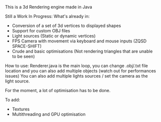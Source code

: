 This is a 3d Rendering engine made in Java

Still a Work In Progress:
What's already in:
  - Conversion of a set of 3d vertices to displayed shapes
  - Support for custom OBJ files
  - Light sources (Static or dynamic vertices)
  - FPS Camera with movement via keyboard and mouse inputs (ZQSD SPACE-SHIFT)
  - Crude and basic optimisations (Not rendering triangles that are unable to be seen)

How to use:
Renderer.java is the main loop, you can change .obj/.txt file location and you can also add multiple objects (watch out for performances issues)
You can also add multiple lights sources / set the camera as the light source.

For the moment, a lot of optimisation has to be done.

To add:
  - Textures
  - Multithreading and GPU optimisation

